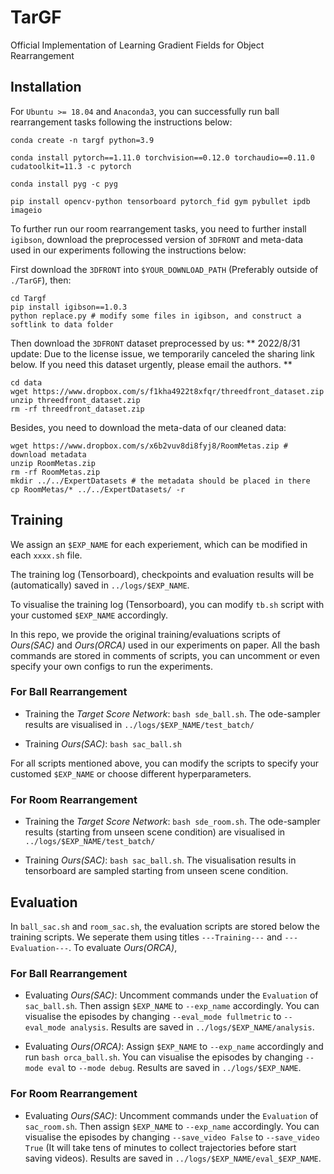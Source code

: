 # TarGF
Official Implementation of Learning Gradient Fields for Object Rearrangement

## Installation
For `Ubuntu >= 18.04` and `Anaconda3`, you can successfully run ball rearrangement tasks following the instructions below:

```
conda create -n targf python=3.9

conda install pytorch==1.11.0 torchvision==0.12.0 torchaudio==0.11.0 cudatoolkit=11.3 -c pytorch

conda install pyg -c pyg

pip install opencv-python tensorboard pytorch_fid gym pybullet ipdb imageio 
```

To further run our room rearrangement tasks, you need to further install `igibson`, download the preprocessed version of `3DFRONT` and meta-data used in our experiments following the instructions below:

First download the `3DFRONT` into `$YOUR_DOWNLOAD_PATH` (Preferably outside of `./TarGF`), then:

```
cd Targf
pip install igibson==1.0.3
python replace.py # modify some files in igibson, and construct a softlink to data folder

```

Then download the `3DFRONT` dataset preprocessed by us:
** 2022/8/31 update: Due to the license issue, we temporarily canceled the sharing link below. If you need this dataset urgently, please email the authors. **

```
cd data
wget https://www.dropbox.com/s/f1kha4922t8xfqr/threedfront_dataset.zip
unzip threedfront_dataset.zip
rm -rf threedfront_dataset.zip
```

Besides, you need to download the meta-data of our cleaned data:

```
wget https://www.dropbox.com/s/x6b2vuv8di8fyj8/RoomMetas.zip # download metadata
unzip RoomMetas.zip
rm -rf RoomMetas.zip
mkdir ../../ExpertDatasets # the metadata should be placed in there
cp RoomMetas/* ../../ExpertDatasets/ -r
```

## Training 
We assign an `$EXP_NAME` for each experiement, which can be modified in each `xxxx.sh` file.

The training log (Tensorboard), checkpoints and evaluation results will be (automatically) saved in `../logs/$EXP_NAME`.

To visualise the training log (Tensorboard), you can modify `tb.sh` script with your customed `$EXP_NAME` accordingly.

In this repo, we provide the original training/evaluations scripts of *Ours(SAC)* and *Ours(ORCA)* used in our experiments on paper. 
All the bash commands are stored in comments of scripts, you can uncomment or even specify your own configs to run the experiments.

<!-- For more baselines' scripts and implementation, we defer to XXXXX. -->

### For Ball Rearrangement
- Training the *Target Score Network*: 
`bash sde_ball.sh`. The ode-sampler results are visualised in `../logs/$EXP_NAME/test_batch/`

- Training *Ours(SAC)*: 
`bash sac_ball.sh` 

For all scripts mentioned above, you can modify the scripts to specify your customed `$EXP_NAME` or choose different hyperparameters.

### For Room Rearrangement

- Training the *Target Score Network*: 
`bash sde_room.sh`. The ode-sampler results (starting from unseen scene condition) are visualised in `../logs/$EXP_NAME/test_batch/`

- Training *Ours(SAC)*: 
`bash sac_ball.sh`. The visualisation results in tensorboard are sampled starting from unseen scene condition.

## Evaluation

In `ball_sac.sh` and `room_sac.sh`, the evaluation scripts are stored below the training scripts. We seperate them using titles `---Training---` and `---Evaluation---`. 
To evaluate *Ours(ORCA)*, 

### For Ball Rearrangement
- Evaluating *Ours(SAC)*: 
Uncomment commands under the `Evaluation` of `sac_ball.sh`. Then assign `$EXP_NAME` to `--exp_name` accordingly. You can visualise the episodes by changing `--eval_mode fullmetric` to `--eval_mode analysis`. Results are saved in `../logs/$EXP_NAME/analysis`.


- Evaluating *Ours(ORCA)*: 
Assign `$EXP_NAME` to `--exp_name` accordingly and run `bash orca_ball.sh`. You can visualise the episodes by changing `--mode eval` to `--mode debug`. Results are saved in `../logs/$EXP_NAME`.

### For Room Rearrangement

- Evaluating *Ours(SAC)*: 
Uncomment commands under the `Evaluation` of `sac_room.sh`. Then assign `$EXP_NAME` to `--exp_name` accordingly. You can visualise the episodes by changing `--save_video False` to `--save_video True` (It will take tens of minutes to collect trajectories before start saving videos). Results are saved in `../logs/$EXP_NAME/eval_$EXP_NAME`.








